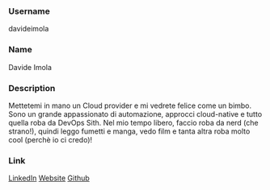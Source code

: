 ### Username
davideimola

### Name
Davide Imola

### Description
Mettetemi in mano un Cloud provider e mi vedrete felice come un bimbo. Sono un grande appassionato di automazione, approcci cloud-native e tutto quella roba da DevOps Sith. Nel mio tempo libero, faccio roba da nerd (che strano!), quindi leggo fumetti e manga, vedo film e tanta altra roba molto cool (perchè io ci credo)!

### Link
[LinkedIn](https://www.linkedin.com/in/davideimola/)
[Website](https://davideimola.com)
[Github](https://github.com/davideimola)